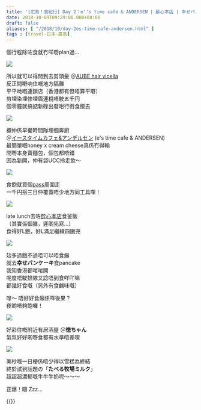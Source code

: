 ```yaml
---
title: '[広島！食紀行] Day 2：e''s time cafe & ANDERSEN | 酔心本店 | 幸せパンケーキ | 徳ちゃん'
date: 2018-10-09T09:29:00.000+08:00
draft: false
aliases: [ "/2018/10/day-2es-time-cafe-andersen.html" ]
tags : [travel-日本-廣島]
---
```


個行程除咗食就冇咩嘢plan過...  

![](/images/hiroshima2a.jpg)

所以就可以得閒到去剪頭髮 ＠[AUBE hair vicella](https://hidie.net/hiroshima2a/)  
反正間嘢响住嘅地方隔離  
平平哋嘅連鎖店（香港都有但唔算平嘢）  
剪埋染埋修埋眉連稅唔駛五千円  
個零鐘就搞掂新碌出發咁行街食飯去  

![](/images/hiroshima2b.jpg)

襯仲係早餐時間隊埋個奔廚  
＠[イースタイムカフェ&アンデルセン](https://hidie.net/hiroshima2b/) (e's time cafe & ANDERSEN)  
最簡單嘅honey x cream cheese真係冇得輸  
間嘢本身賣麵包，個包都唔錯  
因為新開，仲有袋UCC拎走飲～  

![](/images/hiroshima2c.jpg)

食飽就買個[pass](https://hidie.net/hiroshima2c/)周圍走  
一千円搭三日仲覆蓋唔少地方同工具㗎！  

![](/images/hiroshima2d.jpg)

late lunch去咗[酔心本店](https://hidie.net/hiroshima2d/)食釜飯  
（其實係御膳，遲啲先寫...）  
食得好L飽，好L滿足繼續四圍兜  

![](/images/hiroshima2e.jpg)

攰多過餓不過唔可以唔食癲  
就去**幸せパンケーキ**食pancake  
我知香港都啱啱開  
呢度唔駛排隊又諗唔到食咩吖嘛  
都幾好食嘅（另外有食鹹味嘅）  
  
嗱～ 唔好好食癲係咩後果？  
夜啲唔夠飽囉！  

![](https://c2.staticflickr.com/2/1937/44431135344_d1bd3b3ac0_z.jpg)

好彩住嘅附近有居酒屋 ＠**徳ちゃん**  
氣氛好好啲嘢食都有水準唔差㗎  

![](https://c2.staticflickr.com/2/1955/44431135884_513c8bd513_z.jpg)

美秒嘅一日梗係唔少得以雪糕為終結  
終於試到話題の「**たべる牧場ミルク**」  
超超超濃郁嘅牛牛牛奶呢～～～  
  
正爆！瞓 Zzz...  
  

{{<hiroshima>}}  
